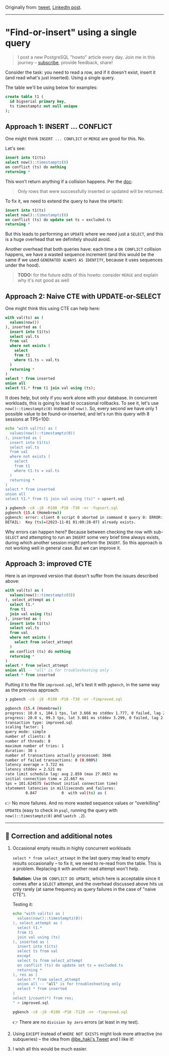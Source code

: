 Originally from: [tweet](https://twitter.com/samokhvalov/status/1719635712545591630), [LinkedIn post]().

---

# "Find-or-insert" using a single query

> I post a new PostgreSQL "howto" article every day. Join me in this
> journey – [subscribe](https://twitter.com/samokhvalov/), provide feedback, share!

Consider the task: you need to read a row, and if it doesn't exist, insert it (and read what's just inserted). Using a
single query.

The table we'll be using below for examples:

```sql
create table t1 (
  id bigserial primary key,
  ts timestamptz not null unique
);
```

## Approach 1: INSERT ... CONFLICT

One might think `INSERT ... CONFLICT` or `MERGE` are good for this. No.

Let's see:

```sql
insert into t1(ts)
select now()::timestamptz(0)
on conflict (ts) do nothing
returning *
```

This won't return anything if a collision happens. Per the [doc](https://postgresql.org/docs/current/sql-insert.html): 

> Only rows that were successfully inserted or updated will be returned.

To fix it, we need to extend the query to have the `UPDATE`:

```sql
insert into t1(ts)
select now()::timestamptz(0)
on conflict (ts) do update set ts = excluded.ts
returning *
```

But this leads to performing an `UPDATE` where we need just a `SELECT`, and this is a huge overhead that we definitely
should avoid.

Another overhead that both queries have: each time a `ON CONFLICT` collision happens, we have a wasted sequence
increment (and this would be the same if we used `GENERATED ALWAYS AS IDENTITY`, because it uses sequences under the
hood).

> **TODO:** for the future edits of this howto: consider `MERGE` and explain why it's not good as well

## Approach 2: Naive CTE with UPDATE-or-SELECT

One might think this using CTE can help here:

```sql
with val(ts) as (
  values(now())
), inserted as (
  insert into t1(ts)
  select val.ts
  from val
  where not exists (
    select
    from t1
    where t1.ts = val.ts
  )
  returning *
)
select * from inserted
union all
select t1.* from t1 join val using (ts);
```

It does help, but only if you work alone with your database. In concurrent workloads, this is going to lead to
occasional rollbacks. To see it, let's use `now()::timestamptz(0)` instead of `now()`. So, every second we have only 1
possible value to be found-or-inserted, and let's run this query with 8 sessions at TPS=100:

```bash
echo "with val(ts) as (
  values(now()::timestamptz(0))
), inserted as (
  insert into t1(ts)
  select val.ts
  from val
  where not exists (
    select
    from t1
    where t1.ts = val.ts
  )
  returning *
)
select * from inserted
union all
select t1.* from t1 join val using (ts)" > upsert.sql

❯ pgbench -c8 -j8 -R100 -P10 -T30 -nr -fupsert.sql
pgbench (15.4 (Homebrew))
pgbench: error: client 0 script 0 aborted in command 0 query 0: ERROR:  duplicate key value violates unique constraint "t1_ts_key"
DETAIL:  Key (ts)=(2023-11-01 01:00:28-07) already exists.
```

Why errors can happen here? Because between checking the row with sub-`SELECT` and attempting to run an `INSERT` some
very brief time always exists, during which another session might perform the `INSERT`. So this approach is not working 
well in general case. But we can improve it.

## Approach 3: improved CTE

Here is an improved version that doesn't suffer from the issues described above:

```sql
with val(ts) as (
  values(now()::timestamptz(0))
), select_attempt as (
  select t1.*
  from t1
  join val using (ts)
), inserted as (
  insert into t1(ts)
  select val.ts
  from val
  where not exists (
    select from select_attempt
  )
  on conflict (ts) do nothing
  returning *
)
select * from select_attempt
union all -- "all" is for troubleshooting only
select * from inserted
```

Putting it to the file `improved.sql`, let's test it with `pgbench`, in the same way as the previous approach:

```bash
❯ pgbench -c8 -j8 -R100 -P10 -T30 -nr -fimproved.sql

pgbench (15.4 (Homebrew))
progress: 10.0 s, 104.1 tps, lat 3.666 ms stddev 1.777, 0 failed, lag 2.849 ms
progress: 20.0 s, 99.3 tps, lat 3.801 ms stddev 3.299, 0 failed, lag 2.852 ms
transaction type: improved.sql
scaling factor: 1
query mode: simple
number of clients: 8
number of threads: 8
maximum number of tries: 1
duration: 30 s
number of transactions actually processed: 3046
number of failed transactions: 0 (0.000%)
latency average = 3.722 ms
latency stddev = 2.521 ms
rate limit schedule lag: avg 2.859 (max 27.065) ms
initial connection time = 22.667 ms
tps = 101.624575 (without initial connection time)
statement latencies in milliseconds and failures:
         0.847           0  with val(ts) as (
```

👉 No more failures. And no more wasted sequence values or "overkilling" `UPDATE`s (easy to check in `psql`, running the
query with `now()::timestamptz(0)` and `\watch .2`).


---

## 📝 Correction and additional notes

1. Occasional empty results in highly concurrent workloads

   `select * from select_attempt` in the last query may lead to empty results occasionally – to fix it, we need to re-read
   from the table. This is a problem. Replacing it with another read attempt won't help. 
   
   **Solution**: Use `ON CONFLICT DO UPDATE`, which here is acceptable since it comes after a `SELECT` attempt, and the 
   overhead discussed above hits us only rarely (at same frequency as query failures in the case of "naive CTE").
   
   Testing it:
   
   ```bash
   echo "with val(ts) as (
     values(now()::timestamptz(0))
   ), select_attempt as (
     select t1.*
     from t1
     join val using (ts)
   ), inserted as (
     insert into t1(ts)
     select ts from val
     except
     select ts from select_attempt
     on conflict (ts) do update set ts = excluded.ts
     returning *
   ), res as (
     select * from select_attempt
     union all -- "all" is for troubleshooting only
     select * from inserted
   )
   select 1/count(*) from res;
   " > improved.sql
   
   pgbench -c8 -j8 -R100 -P10 -T120 -nr -fimproved.sql
   ```

   👉 There are no `division by zero` errors (at least in my test).

2. Using `EXCEPT` instead of `WHERE NOT EXISTS` might look more attractive (no subqueries) – the idea
   from [@be_haki's Tweet](https://twitter.com/be_haki/status/1718993194938187935) and I like it!

3. I wish all this would be much easier.
